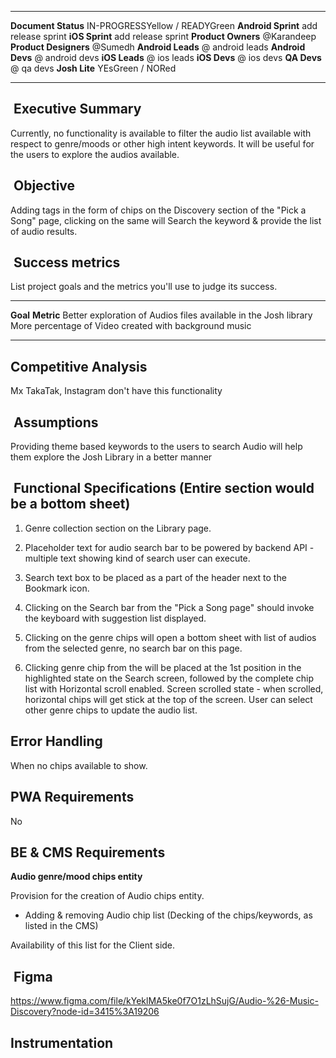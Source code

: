  ----------------------- --------------------------------
  **Document Status**     IN-PROGRESSYellow / READYGreen
  **Android Sprint**      add release sprint
  **iOS Sprint**          add release sprint
  **Product Owners**      \@Karandeep
  **Product Designers**   \@Sumedh
  **Android Leads**       @ android leads
  **Android Devs**        @ android devs
  **iOS Leads**           @ ios leads
  **iOS Devs**            @ ios devs
  **QA Devs**             @ qa devs
  **Josh Lite**           YEsGreen / NORed
  ----------------------- --------------------------------

##  Executive Summary

Currently, no functionality is available to filter the audio list
available with respect to genre/moods or other high intent keywords. It
will be useful for the users to explore the audios available.

##  Objective

Adding tags in the form of chips on the Discovery section of the "Pick a
Song" page, clicking on the same will Search the keyword & provide the
list of audio results.

##  Success metrics

List project goals and the metrics you\'ll use to judge its success.

  ------------------------------------------------------------------ --------------------------------------------------------
  **Goal**                                                           **Metric**
  Better exploration of Audios files available in the Josh library   More percentage of Video created with background music
  ------------------------------------------------------------------ --------------------------------------------------------

## Competitive Analysis

Mx TakaTak, Instagram don\'t have this functionality

##  Assumptions

Providing theme based keywords to the users to search Audio will help
them explore the Josh Library in a better manner

##  Functional Specifications (Entire section would be a bottom sheet)

1.  Genre collection section on the Library page.

2.  Placeholder text for audio search bar to be powered by backend API -
    multiple text showing kind of search user can execute.

3.  Search text box to be placed as a part of the header next to the
    Bookmark icon.

4.  Clicking on the Search bar from the "Pick a Song page" should invoke
    the keyboard with suggestion list displayed.

5.  Clicking on the genre chips will open a bottom sheet with list of
    audios from the selected genre, no search bar on this page.

6.  Clicking genre chip from the will be placed at the 1st position in
    the highlighted state on the Search screen, followed by the complete
    chip list with Horizontal scroll enabled. Screen scrolled state -
    when scrolled, horizontal chips will get stick at the top of the
    screen. User can select other genre chips to update the audio list.

## Error Handling

When no chips available to show.

## PWA Requirements

No

## BE & CMS Requirements

**Audio genre/mood chips entity**

Provision for the creation of Audio chips entity.

- Adding & removing Audio chip list (Decking of the chips/keywords, as
  listed in the CMS)

Availability of this list for the Client side.

##  Figma

https://www.figma.com/file/kYeklMA5ke0f7O1zLhSujG/Audio-%26-Music-Discovery?node-id=3415%3A19206

## Instrumentation

